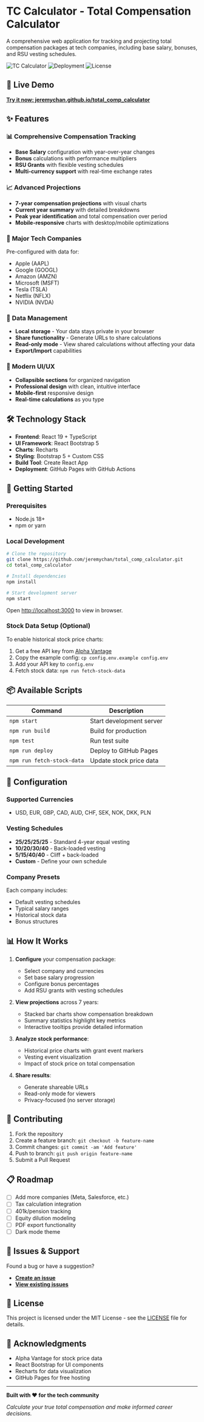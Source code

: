 # TC Calculator - Total Compensation Calculator

A comprehensive web application for tracking and projecting total compensation packages at tech companies, including base salary, bonuses, and RSU vesting schedules.

![TC Calculator](https://img.shields.io/badge/Tech-React_TypeScript-blue) ![Deployment](https://img.shields.io/badge/Deployment-GitHub_Pages-green) ![License](https://img.shields.io/badge/License-MIT-yellow)

## 🚀 Live Demo

**[Try it now: jeremychan.github.io/total_comp_calculator](https://jeremychan.github.io/total_comp_calculator)**

## ✨ Features

### 📊 **Comprehensive Compensation Tracking**
- **Base Salary** configuration with year-over-year changes
- **Bonus** calculations with performance multipliers
- **RSU Grants** with flexible vesting schedules
- **Multi-currency support** with real-time exchange rates

### 📈 **Advanced Projections**
- **7-year compensation projections** with visual charts
- **Current year summary** with detailed breakdowns
- **Peak year identification** and total compensation over period
- **Mobile-responsive** charts with desktop/mobile optimizations

### 💼 **Major Tech Companies**
Pre-configured with data for:
- Apple (AAPL)
- Google (GOOGL) 
- Amazon (AMZN)
- Microsoft (MSFT)
- Tesla (TSLA)
- Netflix (NFLX)
- NVIDIA (NVDA)

### 🔄 **Data Management**
- **Local storage** - Your data stays private in your browser
- **Share functionality** - Generate URLs to share calculations
- **Read-only mode** - View shared calculations without affecting your data
- **Export/Import** capabilities

### 📱 **Modern UI/UX**
- **Collapsible sections** for organized navigation
- **Professional design** with clean, intuitive interface
- **Mobile-first** responsive design
- **Real-time calculations** as you type

## 🛠️ Technology Stack

- **Frontend**: React 19 + TypeScript
- **UI Framework**: React Bootstrap 5
- **Charts**: Recharts
- **Styling**: Bootstrap 5 + Custom CSS
- **Build Tool**: Create React App
- **Deployment**: GitHub Pages with GitHub Actions

## 🚀 Getting Started

### Prerequisites
- Node.js 18+ 
- npm or yarn

### Local Development
```bash
# Clone the repository
git clone https://github.com/jeremychan/total_comp_calculator.git
cd total_comp_calculator

# Install dependencies
npm install

# Start development server
npm start
```

Open [http://localhost:3000](http://localhost:3000) to view in browser.

### Stock Data Setup (Optional)
To enable historical stock price charts:

1. Get a free API key from [Alpha Vantage](https://www.alphavantage.co/support/#api-key)
2. Copy the example config: `cp config.env.example config.env`
3. Add your API key to `config.env`
4. Fetch stock data: `npm run fetch-stock-data`

## 📦 Available Scripts

| Command | Description |
|---------|-------------|
| `npm start` | Start development server |
| `npm run build` | Build for production |
| `npm test` | Run test suite |
| `npm run deploy` | Deploy to GitHub Pages |
| `npm run fetch-stock-data` | Update stock price data |

## 🔧 Configuration

### Supported Currencies
- USD, EUR, GBP, CAD, AUD, CHF, SEK, NOK, DKK, PLN

### Vesting Schedules
- **25/25/25/25** - Standard 4-year equal vesting
- **10/20/30/40** - Back-loaded vesting  
- **5/15/40/40** - Cliff + back-loaded
- **Custom** - Define your own schedule

### Company Presets
Each company includes:
- Default vesting schedules
- Typical salary ranges
- Historical stock data
- Bonus structures

## 📊 How It Works

1. **Configure** your compensation package:
   - Select company and currencies
   - Set base salary progression
   - Configure bonus percentages
   - Add RSU grants with vesting schedules

2. **View projections** across 7 years:
   - Stacked bar charts show compensation breakdown
   - Summary statistics highlight key metrics
   - Interactive tooltips provide detailed information

3. **Analyze stock performance**:
   - Historical price charts with grant event markers
   - Vesting event visualization
   - Impact of stock price on total compensation

4. **Share results**:
   - Generate shareable URLs
   - Read-only mode for viewers
   - Privacy-focused (no server storage)

## 🤝 Contributing

1. Fork the repository
2. Create a feature branch: `git checkout -b feature-name`
3. Commit changes: `git commit -am 'Add feature'`
4. Push to branch: `git push origin feature-name`
5. Submit a Pull Request

## 📋 Roadmap

- [ ] Add more companies (Meta, Salesforce, etc.)
- [ ] Tax calculation integration
- [ ] 401k/pension tracking
- [ ] Equity dilution modeling
- [ ] PDF export functionality
- [ ] Dark mode theme

## 🐛 Issues & Support

Found a bug or have a suggestion? 
- **[Create an issue](https://github.com/jeremychan/total_comp_calculator/issues)**
- **[View existing issues](https://github.com/jeremychan/total_comp_calculator/issues)**

## 📝 License

This project is licensed under the MIT License - see the [LICENSE](LICENSE) file for details.

## 🙏 Acknowledgments

- Alpha Vantage for stock price data
- React Bootstrap for UI components
- Recharts for data visualization
- GitHub Pages for free hosting

---

**Built with ❤️ for the tech community**

*Calculate your true total compensation and make informed career decisions.*
